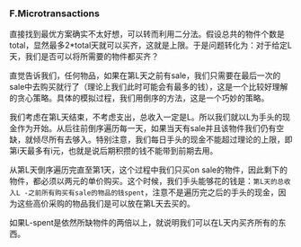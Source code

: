 ### F.Microtransactions

直接找到最优方案确实不太好想，可以转而利用二分法。假设总共的物件个数是total，显然最多2*total天就可以买齐，这就是上限。于是问题转化为：对于给定L天，我们是否可以将所需要的物件都买齐？

直觉告诉我们，任何物品，如果在第L天之前有sale，我们只需要在最后一次的sale中去购买就行了（理论上我们此时可能会有最多的钱），这是一个比较好理解的贪心策略。具体的模拟过程，我们用倒序的方法，这是一个巧妙的策略。

我们考虑在第L天结束，不考虑支出，总收入一定是L。所以我们就以L为手头的现金作为开始。从后往前倒序遍历每一天，如果当天有sale并且该物件我们仍有空缺，就倾尽所有去够入。特别注意，我们每日手头的现金不能超过理论的上限，即第i天最多有i元，也就是说后期积攒的钱不能带到前期去用。

从第L天倒序遍历完直至第1天，这个过程中我们只买on sale的物件，因此剩下的物件，都必须以两元的单价购买。这个时候，我们手头能够花的钱是：```第L天的总收入L -之前所有购买有sale的物品的钱spent```，注意不是遍历完之后的手头的现金，因为这些高价采购的物品我们是可以放在第L天去买的。

如果L-spent是依然所缺物件的两倍以上，就说明我们可以在L天内买齐所有的东西。
